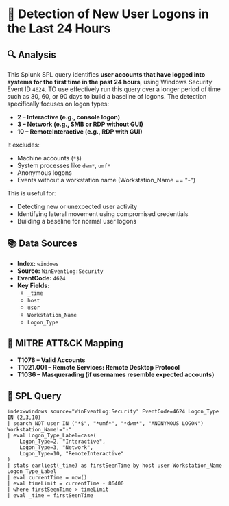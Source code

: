 # 📄 Detection of New User Logons in the Last 24 Hours

## 🔍 Analysis

This Splunk SPL query identifies **user accounts that have logged into systems for the first time in the past 24 hours**, using Windows Security Event ID `4624`. TO use effectively run this query over a longer period of time such as 30, 60, or 90 days to build a baseline of logons. The detection specifically focuses on logon types:

- **2 – Interactive (e.g., console logon)**
- **3 – Network (e.g., SMB or RDP without GUI)**
- **10 – RemoteInteractive (e.g., RDP with GUI)**

It excludes:
- Machine accounts (`*$`)
- System processes like `dwm*`, `umf*`
- Anonymous logons
- Events without a workstation name (Workstation_Name == "-")

This is useful for:
- Detecting new or unexpected user activity
- Identifying lateral movement using compromised credentials
- Building a baseline for normal user logons

## 📚 Data Sources

- **Index:** `windows`
- **Source:** `WinEventLog:Security`
- **EventCode:** `4624`
- **Key Fields:**
  - `_time`
  - `host`
  - `user`
  - `Workstation_Name`
  - `Logon_Type`

## 🧠 MITRE ATT&CK Mapping

- **T1078 – Valid Accounts**
- **T1021.001 – Remote Services: Remote Desktop Protocol**
- **T1036 – Masquerading (if usernames resemble expected accounts)**

## 🧪 SPL Query

```spl
index=windows source="WinEventLog:Security" EventCode=4624 Logon_Type IN (2,3,10)
| search NOT user IN ("*$", "*umf*", "*dwm*", "ANONYMOUS LOGON") Workstation_Name!="-"
| eval Logon_Type_Label=case(
    Logon_Type=2, "Interactive", 
    Logon_Type=3, "Network", 
    Logon_Type=10, "RemoteInteractive"
)
| stats earliest(_time) as firstSeenTime by host user Workstation_Name Logon_Type_Label
| eval currentTime = now()
| eval timeLimit = currentTime - 86400
| where firstSeenTime > timeLimit
| eval _time = firstSeenTime
